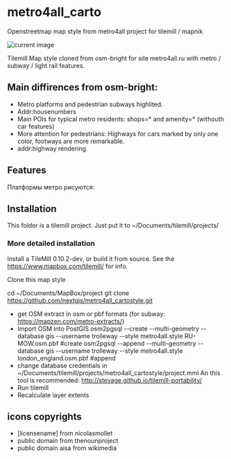metro4all_carto
===============

Openstreetmap map style from metro4all project for tilemill / mapnik

![current image](https://raw.github.com/nextgis/metro4all_cartostyle/master/metro4all_carto_latest_kurok.png)

Tilemill Map style cloned from osm-bright for site metro4all.ru with metro / subway / light rail features.

## Main diffirences from osm-bright:

 * Metro platforms and pedestrian subways highlited.
 * Addr:housenumbers
 * Main POIs for typical metro residents: shops=* and amenity=* (withouth car features)
 * More attention for pedestrians: Highways for cars marked by only one color, footways are more remarkable.
 * addr:highway rendering
  
## Features
Платформы метро рисуются:

## Installation

This folder is a tilemill project. Just put it to ~/Documents/tilemill/projects/

### More detailed installation

Install a TileMill 0.10.2-dev, or build it from source. See the https://www.mapbox.com/tilemill/ for info.

Clone this map style

   cd ~/Documents/MapBox/project
   git clone https://github.com/nextgis/metro4all_cartostyle.git


* get OSM extract in osm or pbf formats (for subway: https://mapzen.com/metro-extracts/)
* Import OSM into PostGIS 
	osm2pgsql --create --multi-geometry --database gis --username trolleway  --style metro4all.style RU-MOW.osm.pbf 		#create
	osm2pgsql --append --multi-geometry --database gis --username trolleway  --style metro4all.style london_england.osm.pbf		#append
* change database credentials in ~/Documents/tilemill/projects/metro4all_cartostyle/project.mml An this tool is recommended: http://stevage.github.io/tilemill-portability/
* Run tilemill
* Recalculate layer extents
 

## icons copyrights
* [licensename] from nicolasmollet
* public domain from thenounproject
* public domain aisa from wikimedia
